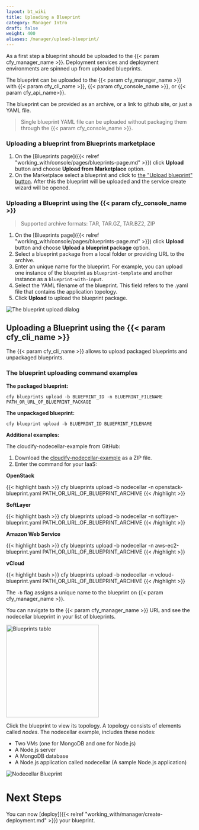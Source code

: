 ```yaml
---
layout: bt_wiki
title: Uploading a Blueprint
category: Manager Intro
draft: false
weight: 400
aliases: /manager/upload-blueprint/
---
```


As a first step a blueprint should be uploaded to the {{< param cfy_manager_name >}}. Deployment services and deployment environments are spinned up from uploaded blueprints.

The blueprint can be uploaded to the {{< param cfy_manager_name >}} with {{< param cfy_cli_name >}}, {{< param cfy_console_name >}}, or {{< param cfy_api_name>}}.

The blueprint can be provided as an archive, or a link to github site, or just a YAML file.
> Single blueprint YAML file can be uploaded without packaging them through the {{< param cfy_console_name >}}.

### Uploading a blueprint from Blueprints marketplace

1. On the [Blueprints page]({{< relref "working_with/console/pages/blueprints-page.md" >}}) click **Upload** button and choose **Upload from Marketplace** option.
2. On the Marketplace select a blueprint and click to [the "Upload blueprint" button]( /images/manager/marketplace_upload_blueprint_button.png). After this the blueprint will be uploaded and the service create wizard will be opened.

### Uploading a Blueprint using the {{< param cfy_console_name >}}

> Supported archive formats: TAR, TAR.GZ, TAR.BZ2, ZIP

1. On the [Blueprints page]({{< relref "working_with/console/pages/blueprints-page.md" >}}) click **Upload** button and choose **Upload a blueprint package** option.
2. Select a blueprint package from a local folder or providing URL to the archive.
3. Enter an unique name for the blueprint.
   For example, you can upload one instance of the blueprint as `blueprint-template` and another instance as a `blueprint-with-input`.
4. Select the YAML filename of the blueprint.
   This field refers to the .yaml file that contains the application topology.
5. Click **Upload** to upload the blueprint package.

![The blueprint upload dialog]( /images/manager/ui-upload-blueprint.png )

## Uploading a Blueprint using the {{< param cfy_cli_name >}}

The {{< param cfy_cli_name >}} allows to upload packaged blueprints and unpackaged blueprints.

### The blueprint uploading command examples

**The packaged blueprint:**

```shell
cfy blueprints upload -b BLUEPRINT_ID -n BLUEPRINT_FILENAME PATH_OR_URL_OF_BLUEPRINT_PACKAGE
```

**The unpackaged blueprint:**

```shell
cfy blueprint upload -b BLUEPRINT_ID BLUEPRINT_FILENAME
```

**Additional examples:**

The cloudify-nodecellar-example from GitHub:

1. Download the [cloudify-nodecellar-example](https://github.com/cloudify-cosmo/cloudify-nodecellar-example) as a ZIP file.
2. Enter the command for your IaaS:

  <!-- gsInitTab -->
  **OpenStack**

  <!-- gsTabContent "OpenStack" -->
  {{< highlight  bash >}}
  cfy blueprints upload -b nodecellar -n openstack-blueprint.yaml PATH_OR_URL_OF_BLUEPRINT_ARCHIVE
  {{< /highlight >}}
  <!-- /gsInitContent -->

  **SoftLayer**
  <!-- gsTabContent "SoftLayer" -->
  {{< highlight  bash >}}
  cfy blueprints upload -b nodecellar -n softlayer-blueprint.yaml PATH_OR_URL_OF_BLUEPRINT_ARCHIVE
  {{< /highlight >}}
  <!-- /gsInitContent -->

  **Amazon Web Service**
  <!-- gsTabContent "AWS EC2" -->
  {{< highlight  bash >}}
  cfy blueprints upload -b nodecellar -n aws-ec2-blueprint.yaml PATH_OR_URL_OF_BLUEPRINT_ARCHIVE
  {{< /highlight >}}
  <!-- /gsInitContent -->

  **vCloud**
  <!-- gsTabContent "vCloud" -->
  {{< highlight  bash >}}
  cfy blueprints upload -b nodecellar -n vcloud-blueprint.yaml PATH_OR_URL_OF_BLUEPRINT_ARCHIVE
  {{< /highlight >}}
  <!-- /gsInitContent -->

  <!-- /gsInitTab -->

The `-b` flag assigns a unique name to the blueprint on {{< param cfy_manager_name >}}.

You can navigate to the {{< param cfy_manager_name >}} URL and see the nodecellar blueprint in your list of blueprints.

<img src="/images/manager/blueprints_table.png" alt="Blueprints table" width="250"/>

Click the blueprint to view its topology. A topology consists of elements called _nodes_. The nodecellar example, includes these nodes:

  * Two VMs (one for MongoDB and one for Node.js)
  * A Node.js server
  * A MongoDB database
  * A Node.js application called nodecellar (A sample Node.js application)

  ![Nodecellar Blueprint]( /images/manager/nodecellar_local_topology.png )


# Next Steps

You can now [deploy]({{< relref "working_with/manager/create-deployment.md" >}}) your blueprint.

